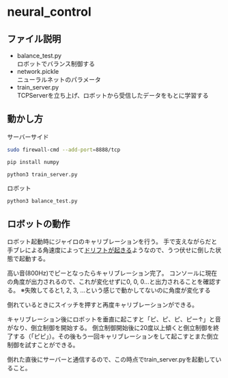 # neural_control
## ファイル説明
* balance_test.py  
    ロボットでバランス制御する
* network.pickle  
    ニューラルネットのパラメータ
* train_server.py  
    TCPServerを立ち上げ、ロボットから受信したデータをもとに学習する

## 動かし方
サーバーサイド
```sh
sudo firewall-cmd --add-port=8888/tcp

pip install numpy
```
```sh
python3 train_server.py
```

ロボット
```
python3 balance_test.py
```

## ロボットの動作
ロボット起動時にジャイロのキャリブレーションを行う。
手で支えながらだと手ブレによる角速度によって[ドリフトが起きる](https://garchiving.com/gyro-drift-correction/)ようなので、うつ伏せに倒した状態で起動する。

高い音(800Hz)でピーとなったらキャリブレーション完了。
コンソールに現在の角度が出力されるので、これが変化せずに0, 0, 0...と出力されることを確認する。
※失敗してると1, 2, 3, ...という感じで動かしてないのに角度が変化する

倒れているときにスイッチを押すと再度キャリブレーションができる。

キャリブレーション後にロボットを垂直に起こすと「ピ、ピ、ピ、ピー↑」と音がなり、倒立制御を開始する。
倒立制御開始後に20度以上傾くと倒立制御を終了する（「ピピ」）。その後もう一回キャリブレーションをして起こすとまた倒立制御を試すことができる。

倒れた直後にサーバーと通信するので、この時点でtrain_server.pyを起動していること。

